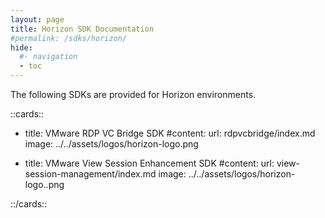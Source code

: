 ```yaml
---
layout: page
title: Horizon SDK Documentation
#permalink: /sdks/horizon/
hide:
  #- navigation
  - toc
---
```


The following SDKs are provided for Horizon environments.

<!-- [cards cols=2 (sdks/horizon-sdk/docs/doc-ref.yaml)] -->

::cards::

- title: VMware RDP VC Bridge SDK
  #content: 
  url: rdpvcbridge/index.md
  image: ../../assets/logos/horizon-logo.png

- title: VMware View Session Enhancement SDK
  #content: 
  url: view-session-management/index.md
  image: ../../assets/logos/horizon-logo..png

::/cards::
